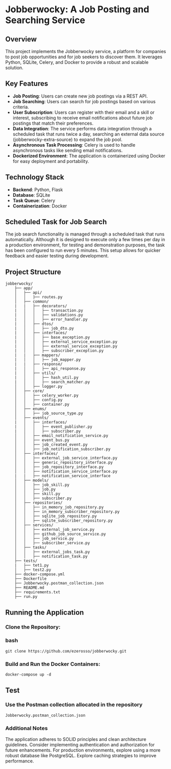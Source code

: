 # Jobberwocky: A Job Posting and Searching Service

## Overview

This project implements the Jobberwocky service, a platform for companies to post job opportunities and for job seekers to discover them. It leverages Python, SQLite, Celery, and Docker to provide a robust and scalable solution.

## Key Features

- **Job Posting**: Users can create new job postings via a REST API.
- **Job Searching**: Users can search for job postings based on various criteria.
- **User Subscription**: Users can register with their email and a skill or interest, subscribing to receive email notifications about future job postings that match their preferences.
- **Data Integration**: The service performs data integration through a scheduled task that runs twice a day, searching an external data source (jobberwocky-extra-source) to expand the job pool.
- **Asynchronous Task Processing**: Celery is used to handle asynchronous tasks like sending email notifications.
- **Dockerized Environment**: The application is containerized using Docker for easy deployment and portability.

## Technology Stack

- **Backend**: Python, Flask
- **Database**: SQLite
- **Task Queue**: Celery
- **Containerization**: Docker

## Scheduled Task for Job Search
The job search functionality is managed through a scheduled task that runs automatically. Although it is designed to execute only a few times per day in a production environment, for testing and demonstration purposes, the task has been configured to run every 5 minutes. This setup allows for quicker feedback and easier testing during development.

## Project Structure
    jobberwocky/
        ├── app/
        │   ├── api/
        │   │   ├── routes.py
        │   ├── common/
        |   |   ├── decorators/
        |   │   │   ├── transaction.py
        |   │   │   ├── validations.py
        |   │   │   ├── error_handler.py
        |   │   ├── dtos/
        |   │   │   ├── job_dto.py
        |   │   ├── interfaces/
        |   │   │   ├── base_exception.py
        |   │   │   ├── external_service_exception.py
        |   │   │   ├── external_service_exception.py
        |   │   │   ├── subscriber_exception.py
        |   |   ├── mappers/
        |   │   │   ├── job_mapper.py
        |   |   ├── response/
        |   │   │   ├── api_response.py
        |   │   ├── utils/
        |   │   │   ├── hash_util.py
        |   │   │   ├── search_matcher.py
        │   │   ├── logger.py
        │   ├── core/
        │   │   ├── celery_worker.py
        │   │   ├── config.py
        │   │   ├── container.py
        │   ├── enums/
        │   │   ├── job_source_type.py
        │   ├── events/
        |   │   ├── interfaces/
        |   │   │   ├── event_publisher.py
        |   │   │   ├── subscriber.py
        │   │   ├── email_notification_service.py
        │   │   ├── event_bus.py
        │   │   ├── job_created_event.py
        │   │   ├── job_notification_subscriber.py
        │   ├── interfaces/
        │   │   ├── external_job_service_interface.py
        │   │   ├── generic_repository_interface.py
        │   │   ├── job_repository_interface.py
        │   │   ├── notification_service_interface.py
        |   |   ├── notification_service_interface
        │   ├── models/
        │   │   ├── job_skill.py
        │   │   ├── job.py
        │   │   ├── skill.py
        │   │   ├── subscriber.py
        │   ├── repositories/
        │   │   ├── in_memory_job_repository.py
        │   │   ├── in_memory_subscriber_repository.py
        │   │   ├── sqlite_job_repository.py
        │   │   ├── sqlite_subscriber_repository.py
        │   ├── services/
        │   │   ├── external_job_service.py
        │   │   ├── github_job_source_service.py
        │   │   ├── job_service.py
        │   │   ├── subscriber_service.py
        │   ├── tasks/
        │   │   ├── external_jobs_task.py
        │   │   ├── notification_task.py
        ├── tests/
        |   ├── tet1.py
        │   ├── test2.py
        ├── docker-compose.yml
        ├── Dockerfile
        ├── Jobberwocky.postman_collection.json
        ├── README.md
        ├── requirements.txt
        ├── run.py

## Running the Application

### Clone the Repository:

### bash
    git clone https://github.com/ezerosso/jobberwocky.git

### Build and Run the Docker Containers:
    docker-compose up -d

## Test

### Use the Postman collection allocated in the repository
    Jobberwocky.postman_collection.json

### Additional Notes
The application adheres to SOLID principles and clean architecture guidelines.
Consider implementing authentication and authorization for future enhancements.
For production environments, explore using a more robust database like PostgreSQL.
Explore caching strategies to improve performance.
